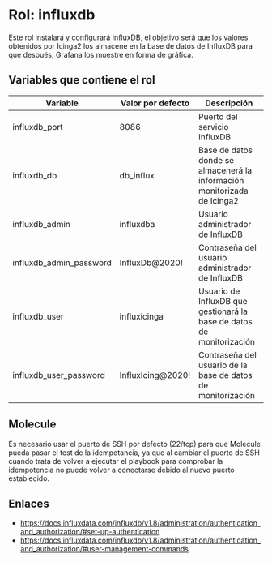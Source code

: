 # Rol: influxdb

Este rol instalará y configurará InfluxDB, el objetivo será que los valores obtenidos por Icinga2 los almacene en la base de datos de InfluxDB para que después, Grafana los muestre en forma de gráfica.


## Variables que contiene el rol

| Variable | Valor por defecto | Descripción |
|----------|-------------------|-------------|
| influxdb_port | 8086 | Puerto del servicio InfluxDB |
| influxdb_db | db_influx | Base de datos donde se almacenerá la información monitorizada de Icinga2 |
| influxdb_admin | influxdba | Usuario administrador de InfluxDB |
| influxdb_admin_password | InfluxDb@2020! | Contraseña del usuario administrador de InfluxDB |
| influxdb_user | influxicinga | Usuario de InfluxDB que gestionará la base de datos de monitorización |
| influxdb_user_password | InfluxIcing@2020! | Contraseña del usuario de la base de datos de monitorización |


## Molecule

Es necesario usar el puerto de SSH por defecto (22/tcp) para que Molecule pueda pasar el test de la idempotancia, ya que al cambiar el puerto de SSH cuando trata de volver a ejecutar el playbook para comprobar la idempotencia no puede volver a conectarse debido al nuevo puerto establecido.


## Enlaces

* https://docs.influxdata.com/influxdb/v1.8/administration/authentication_and_authorization/#set-up-authentication
* https://docs.influxdata.com/influxdb/v1.8/administration/authentication_and_authorization/#user-management-commands
